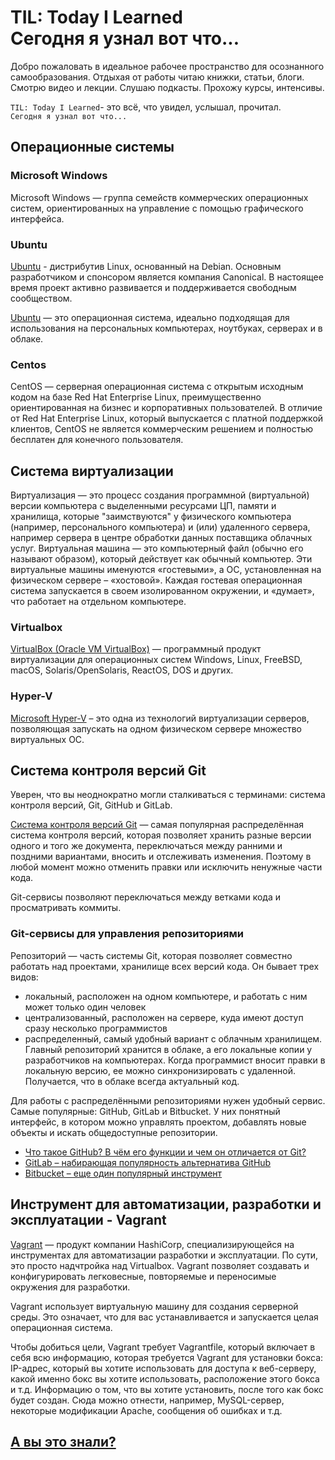 TIL: Today I Learned  
Сегодня я узнал вот что...
==========================

Добро пожаловать в идеальное рабочее пространство для осознанного самообразования. Отдыхая от работы читаю книжки, статьи, блоги. Смотрю видео и лекции. Слушаю подкасты. Прохожу курсы, интенсивы.

`TIL: Today I Learned`- это всё, что увидел, услышал, прочитал.  
`Сегодня я узнал вот что...`

Операционные системы
--------------------

### Microsoft Windows

Microsoft Windows — группа семейств коммерческих операционных систем, ориентированных на управление с помощью графического интерфейса. 

### Ubuntu

[Ubuntu](/Ubuntu#readme) - дистрибутив Linux, основанный на Debian. Основным разработчиком и спонсором является компания Canonical. В настоящее время проект активно развивается и поддерживается свободным сообществом.

[Ubuntu](/Ubuntu#readme) — это операционная система, идеально подходящая для использования на персональных компьютерах, ноутбуках, серверах и в облаке.

### Centos

CentOS — серверная операционная система с открытым исходным кодом на базе Red Hat Enterprise Linux, преимущественно ориентированная на бизнес и корпоративных пользователей. В отличие от Red Hat Enterprise Linux, который выпускается с платной поддержкой клиентов, CentOS не является коммерческим решением и полностью бесплатен для конечного пользователя.

Система виртуализации
---------------------

Виртуализация — это процесс создания программной (виртуальной) версии компьютера с выделенными ресурсами ЦП, памяти и хранилища, которые "заимствуются" у физического компьютера (например, персонального компьютера) и (или) удаленного сервера, например сервера в центре обработки данных поставщика облачных услуг. Виртуальная машина — это компьютерный файл (обычно его называют образом), который действует как обычный компьютер. Эти виртуальные машины именуются «гостевыми», а ОС, установленная на физическом сервере – «хостовой». Каждая гостевая операционная система запускается в своем изолированном окружении, и «думает», что работает на отдельном компьютере.

### Virtualbox

[VirtualBox (Oracle VM VirtualBox)](/Virtualbox/README.md) — программный продукт виртуализации для операционных систем Windows, Linux, FreeBSD, macOS, Solaris/OpenSolaris, ReactOS, DOS и других.

### Hyper-V

[Microsoft Hyper-V](/Hyper-V/README.md) – это одна из технологий виртуализации серверов, позволяющая запускать на одном физическом сервере множество виртуальных ОС.

Система контроля версий Git
---------------------------

Уверен, что вы неоднократно могли сталкиваться с терминами: система контроля версий, Git, GitHub и GitLab.

[Система контроля версий Git](/Git/README.md) — самая популярная распределённая система контроля версий, которая позволяет хранить разные версии одного и того же документа, переключаться между ранними и поздними вариантами, вносить и отслеживать изменения. Поэтому в любой момент можно отменить правки или исключить ненужные части кода.

Git-сервисы позволяют переключаться между ветками кода и просматривать коммиты.

### Git-сервисы для управления репозиториями

Репозиторий — часть системы Git, которая позволяет совместно работать над проектами, хранилище всех версий кода. Он бывает трех видов:

- локальный, расположен на одном компьютере, и работать с ним может только один человек
- централизованный, расположен на сервере, куда имеют доступ сразу несколько программистов
- распределенный, самый удобный вариант с облачным хранилищем. Главный репозиторий хранится в облаке, а его локальные копии у разработчиков на компьютерах. Когда программист вносит правки в локальную версию, ее можно синхронизировать с удаленной. Получается, что в облаке всегда актуальный код.

Для работы с распределёнными репозиториями нужен удобный сервис. Самые популярные: GitHub, GitLab и Bitbucket. У них понятный интерфейс, в котором можно управлять проектом, добавлять новые объекты и искать общедоступные репозитории.

- [Что такое GitHub? В чём его функции и чем он отличается от Git?](/Git/GitHub/README.md)
- [GitLab – набирающая популярность альтернатива GitHub](/Git/GitLab/README.md)
- [Bitbucket – еще один популярный инструмент](/Git/Bitbucket/README.md)

Инструмент для автоматизации, разработки и эксплуатации - Vagrant
-----------------------------------------------------------------

[Vagrant](/Vagrant/README.md) — продукт компании HashiCorp, специализирующейся на инструментах для автоматизации разработки и эксплуатации. По сути, это просто надчтройка над Virtualbox. Vagrant позволяет создавать и конфигурировать легковесные, повторяемые и переносимые окружения для разработки. 

Vagrant использует виртуальную машину для создания серверной среды. Это означает, что для вас устанавливается и запускается целая операционная система. 

Чтобы добиться цели, Vagrant требует Vagrantfile, который включает в себя всю информацию, которая требуется Vagrant для установки бокса: IP-адрес, который вы хотите использовать для доступа к веб-серверу, какой именно бокс вы хотите использовать, расположение этого бокса и т.д. Информацию о том, что вы хотите установить, после того как бокс будет создан. Сюда можно отнести, например,  MySQL-сервер, некоторые модификации Apache, сообщения об ошибках и т.д.

[А вы это знали?](#til-today-i-learnedсегодня-я-узнал-вот-что)
-----------------
